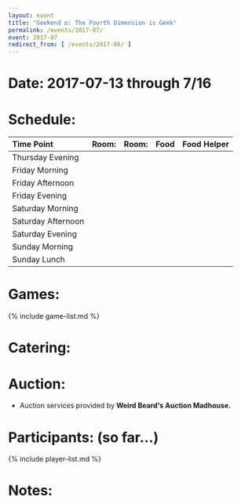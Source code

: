 ```yaml
---
layout: event
title: "Geekend ⚃: The Fourth Dimension is Geek"
permalink: /events/2017-07/
event: 2017-07
redirect_from: [ /events/2017-06/ ]
---
```

# Date: 2017-07-13 through 7/16

# Schedule:

| Time Point         | Room: | Room: | Food | Food Helper |
|:-------------------|:------|:------|:-----|:------------|
| Thursday Evening   |       |       |      |             |
| Friday Morning     |       |       |      |             |
| Friday Afternoon   |       |       |      |             |
| Friday Evening     |       |       |      |             |
| Saturday Morning   |       |       |      |             |
| Saturday Afternoon |       |       |      |             |
| Saturday Evening   |       |       |      |             |
| Sunday Morning     |       |       |      |             |
| Sunday Lunch       |       |       |      |             |

# Games:
{% include game-list.md %}

# Catering:

# Auction:
- Auction services provided by **Weird Beard's Auction Madhouse.**

# Participants: (so far...)
{% include player-list.md %}

# Notes: 

